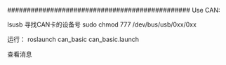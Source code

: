 ###############################################
Use CAN:

lsusb 寻找CAN卡的设备号
sudo chmod 777 /dev/bus/usb/0xx/0xx

运行：
roslaunch can_basic can_basic.launch 

查看消息
